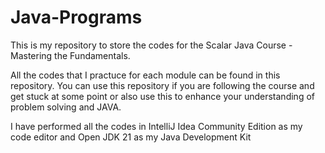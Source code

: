 # Java-Programs
This is my repository to store the codes for the Scalar Java Course - Mastering the Fundamentals.

All the codes that I practuce for each module can be found in this repository. You can use this repository if you are following the course and get stuck at some point or also use this to enhance your understanding of problem solving and JAVA.

I have performed all the codes in IntelliJ Idea Community Edition as my code editor and Open JDK 21 as my Java Development Kit

